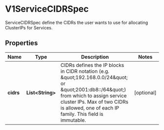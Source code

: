 

# V1ServiceCIDRSpec

ServiceCIDRSpec define the CIDRs the user wants to use for allocating ClusterIPs for Services.

## Properties

| Name | Type | Description | Notes |
|------------ | ------------- | ------------- | -------------|
|**cidrs** | **List&lt;String&gt;** | CIDRs defines the IP blocks in CIDR notation (e.g. \&quot;192.168.0.0/24\&quot; or \&quot;2001:db8::/64\&quot;) from which to assign service cluster IPs. Max of two CIDRs is allowed, one of each IP family. This field is immutable. |  [optional] |



